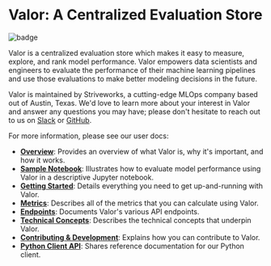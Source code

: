 # Valor: A Centralized Evaluation Store

![badge](https://img.shields.io/endpoint?url=https://gist.githubusercontent.com/ekorman/501428c92df8d0de6805f40fb78b1363/raw/valor-coverage.json)


Valor is a centralized evaluation store which makes it easy to measure, explore, and rank model performance. Valor empowers data scientists and engineers to evaluate the performance of their machine learning pipelines and use those evaluations to make better modeling decisions in the future.

Valor is maintained by Striveworks, a cutting-edge MLOps company based out of Austin, Texas. We'd love to learn more about your interest in Valor and answer any questions you may have; please don't hesitate to reach out to us on [Slack](https://striveworks-public.slack.com/join/shared_invite/zt-1a0jx768y-2J1fffN~b4fXYM8GecvOhA#/shared-invite/email) or [GitHub](https://github.com/striveworks/valor).


For more information, please see our user docs:

- **[Overview](https://striveworks.github.io/valor/)**: Provides an overview of what Valor is, why it's important, and how it works.
- **[Sample Notebook](https://github.com/Striveworks/valor/blob/main/examples/getting_started.ipynb)**: Illustrates how to evaluate model performance using Valor in a descriptive Jupyter notebook.
- **[Getting Started](https://striveworks.github.io/valor/getting_started)**: Details everything you need to get up-and-running with Valor.
- **[Metrics](https://striveworks.github.io/valor/metrics)**: Describes all of the metrics that you can calculate using Valor.
- **[Endpoints](https://striveworks.github.io/valor/endpoints/)**: Documents Valor's various API endpoints.
- **[Technical Concepts](https://striveworks.github.io/valor/technical_concepts)**: Describes the technical concepts that underpin Valor.
- **[Contributing & Development](https://striveworks.github.io/valor/contributing)**: Explains how you can contribute to Valor.
- **[Python Client API](https://striveworks.github.io/valor/client_api/Client/)**: Shares reference documentation for our Python client.